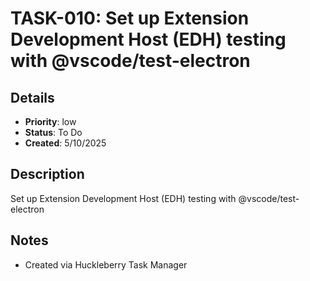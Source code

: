 # TASK-010: Set up Extension Development Host (EDH) testing with @vscode/test-electron

## Details
- **Priority**: low
- **Status**: To Do
- **Created**: 5/10/2025

## Description
Set up Extension Development Host (EDH) testing with @vscode/test-electron

## Notes
- Created via Huckleberry Task Manager
